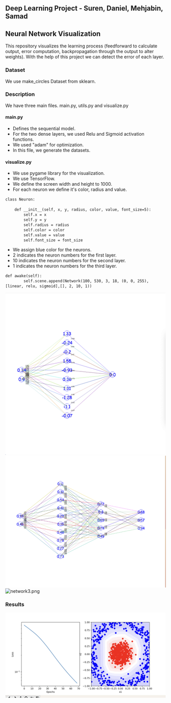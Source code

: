 ## Deep Learning Project - Suren, Daniel, Mehjabin, Samad
## Neural Network Visualization

This repository visualizes the learning process (feedforward to calculate output, error computation, backpropagation through the output to alter weights).
With the help of this project we can detect the error of each layer.
### Dataset

We use make_circles Dataset from sklearn.

### Description

We have three main files.
main.py, utils.py and visualize.py

#### main.py
- Defines the sequential model.
- For the two dense layers, we used Relu and Sigmoid activation functions.
- We used "adam" for optimization.
- In this file, we generate the datasets.

#### visualize.py
- We use pygame library for the visualization.
- We use TensorFlow.
- We define the screen width and height to 1000.
- For each neuron we define it's color, radius and value.
````
class Neuron:

    def __init__(self, x, y, radius, color, value, font_size=5):
        self.x = x
        self.y = y
        self.radius = radius
        self.color = color
        self.value = value
        self.font_size = font_size
````
- We assign blue color for the neurons.
- 2 indicates the neuron numbers for the first layer.
- 10 indicates the neuron numbers for the second layer.
- 1 indicates the neuron numbers for the third layer.

````
def awake(self):
        self.scene.append(Network(100, 530, 3, 18, (0, 0, 255), [linear, relu, sigmoid],[], 2, 10, 1))
````

![model.png](model.png)
![network2.png](network2.png)
![network3.png](network3.png)

### Results

![charts2.png](charts2.png)

